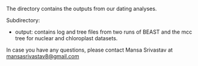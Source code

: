 The directory contains the outputs from our dating analyses.

Subdirectory:
- output: contains log and tree files from two runs of BEAST and the mcc tree for nuclear and chloroplast datasets.

In case you have any questions, please contact Mansa Srivastav at  mansasrivastav8@gmail.com
